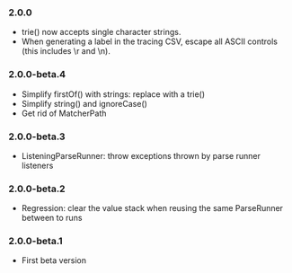 ### 2.0.0

* trie() now accepts single character strings.
* When generating a label in the tracing CSV, escape all ASCII controls (this
  includes \r and \n).

### 2.0.0-beta.4

* Simplify firstOf() with strings: replace with a trie()
* Simplify string() and ignoreCase()
* Get rid of MatcherPath

### 2.0.0-beta.3

* ListeningParseRunner: throw exceptions thrown by parse runner listeners

### 2.0.0-beta.2

* Regression: clear the value stack when reusing the same ParseRunner between to
  runs

### 2.0.0-beta.1

* First beta version


